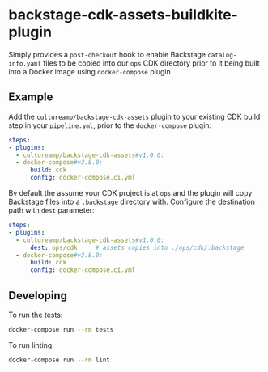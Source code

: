# backstage-cdk-assets-buildkite-plugin

Simply provides a `post-checkout` hook to enable Backstage `catalog-info.yaml` files to be copied
into our `ops` CDK directory prior to it being built into a Docker image using `docker-compose` plugin

## Example

Add the `cultureamp/backstage-cdk-assets` plugin to your existing CDK build step in your `pipeline.yml`, prior to the `docker-compose` plugin:

```yaml
steps:
- plugins:
  - cultureamp/backstage-cdk-assets#v1.0.0:
  - docker-compose#v3.8.0:
      build: cdk
      config: docker-compose.ci.yml
```

By default the assume your CDK project is at `ops` and the plugin will copy Backstage files into a `.backstage` directory with. Configure the destination path with `dest` parameter:

```yaml
steps:
- plugins:
  - cultureamp/backstage-cdk-assets#v1.0.0:
      dest: ops/cdk     # assets copies into ./ops/cdk/.backstage
  - docker-compose#v3.8.0:
      build: cdk
      config: docker-compose.ci.yml
```

## Developing

To run the tests:

```sh
docker-compose run --rm tests
```

To run linting:

```sh
docker-compose run --rm lint
```
